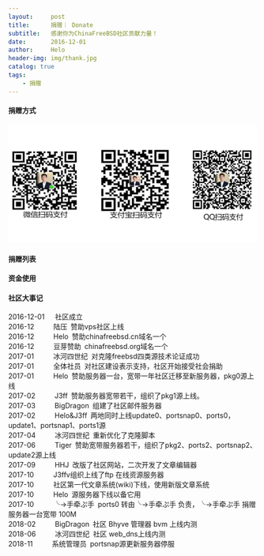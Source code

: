 ```yaml
---
layout:     post
title:      捐赠｜ Donate
subtitle:   感谢你为ChinaFreeBSD社区贡献力量！
date:       2016-12-01
author:     Helo
header-img: img/thank.jpg
catalog: true
tags:
    - 捐赠
---
```

#### 捐赠方式
![捐赠](/img/post-pay-web.png) 


#### 捐赠列表


#### 资金使用


#### 社区大事记

2016-12-01&ensp;&ensp;&ensp;社区成立  
2016-12&ensp;&ensp;&ensp;&ensp;&ensp; 陆压&ensp;赞助vps社区上线  
2016-12&ensp;&ensp;&ensp;&ensp;&ensp; Helo&ensp;赞助chinafreebsd.cn域名一个  
2016-12&ensp;&ensp;&ensp;&ensp;&ensp; 豆芽赞助&ensp;chinafreebsd.org域名一个  
2017-01&ensp;&ensp;&ensp;&ensp;&ensp; 冰河四世纪&ensp;对克隆freebsd四类源技术论证成功  
2017-01&ensp;&ensp;&ensp;&ensp;&ensp; 全体社员&ensp;对社区建设表示支持，社区开始接受社会捐助  
2017-01&ensp;&ensp;&ensp;&ensp;&ensp; Helo&ensp;赞助服务器一台，宽带一年社区迁移至新服务器，pkg0源上线  
2017-02&ensp;&ensp;&ensp;&ensp;&ensp; J3ff&ensp;赞助服务器宽带若干，组织了pkg1源上线。  
2017-03&ensp;&ensp;&ensp;&ensp;&ensp; BigDragon&ensp;组建了社区邮件服务器  
2017-02&ensp;&ensp;&ensp;&ensp;&ensp; Helo&J3ff&ensp;两地同时上线update0、portsnap0、ports0，update1、portsnap1、ports1源  
2017-04&ensp;&ensp;&ensp;&ensp;&ensp; 冰河四世纪&ensp;重新优化了克隆脚本  
2017-06&ensp;&ensp;&ensp;&ensp;&ensp; Tiger&ensp;赞助宽带服务器若干，组织了pkg2、ports2、portsnap2、update2源上线  
2017-09&ensp;&ensp;&ensp;&ensp;&ensp; HHJ&ensp;改版了社区网站，二次开发了文章编辑器  
2017-10&ensp;&ensp;&ensp;&ensp;&ensp; J3ffv组织上线了ftp 在线资源服务器  
2017-10&ensp;&ensp;&ensp;&ensp;&ensp; 社区第一代文章系统(wiki)下线，使用新版文章系统  
2017-10&ensp;&ensp;&ensp;&ensp;&ensp; Helo&ensp;源服务器下线以备它用  
2017-10&ensp;&ensp;&ensp;&ensp;&ensp; ╰→手牵ぷ手&ensp;ports0 转由╰→手牵ぷ手  负责，╰→手牵ぷ手 捐赠服务器一台宽带 100M  
2018-02&ensp;&ensp;&ensp;&ensp;&ensp; BigDragon&ensp;社区 Bhyve 管理器 bvm 上线内测  
2018-06&ensp;&ensp;&ensp;&ensp;&ensp; 冰河四世纪&ensp;社区 web_dns上线内测    
2018-11&ensp;&ensp;&ensp;&ensp;&ensp; 系统管理员&ensp;portsnap源更新服务器停服


